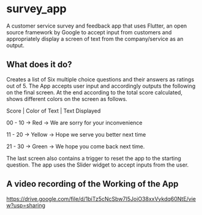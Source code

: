 # survey_app

A customer service survey and feedback app that uses Flutter, an open source framework by Google to accept input from customers and appropriately display a screen of text from the company/service as an output.

## What does it do?
Creates a list of Six multiple choice questions and their answers as ratings out of 5. The App accepts user input and accordingly outputs the following on the final screen. At the end according to the total score calculated, shows different colors on the screen as follows. 

Score | Color of Text | Text Displayed

00 - 10 -> Red -> We are sorry for your inconvenience

11 - 20 -> Yellow -> Hope we serve you better next time

21 - 30 -> Green -> We hope you come back next time.

The last screen also contains a trigger to reset the app to the starting question.
The app uses the Slider widget to accept inputs from the user.

## A video recording of the Working of the App

https://drive.google.com/file/d/1biTz5cNcSbw7I5JoiO38xxVykdq60NtE/view?usp=sharing








